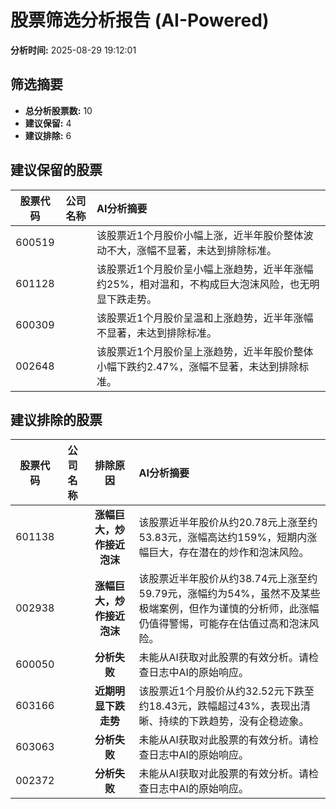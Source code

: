 # 股票筛选分析报告 (AI-Powered)

**分析时间:** 2025-08-29 19:12:01

## 筛选摘要

- **总分析股票数:** 10
- **建议保留:** 4
- **建议排除:** 6

## 建议保留的股票

| 股票代码 | 公司名称 | AI分析摘要 |
|:---:|:---:|:---|
| 600519 |  | 该股票近1个月股价小幅上涨，近半年股价整体波动不大，涨幅不显著，未达到排除标准。 |
| 601128 |  | 该股票近1个月股价呈小幅上涨趋势，近半年涨幅约25%，相对温和，不构成巨大泡沫风险，也无明显下跌走势。 |
| 600309 |  | 该股票近1个月股价呈温和上涨趋势，近半年涨幅不显著，未达到排除标准。 |
| 002648 |  | 该股票近1个月股价呈上涨趋势，近半年股价整体小幅下跌约2.47%，涨幅不显著，未达到排除标准。 |

## 建议排除的股票

| 股票代码 | 公司名称 | 排除原因 | AI分析摘要 |
|:---:|:---:|:---:|:---|
| 601138 |  | **涨幅巨大，炒作接近泡沫** | 该股票近半年股价从约20.78元上涨至约53.83元，涨幅高达约159%，短期内涨幅巨大，存在潜在的炒作和泡沫风险。 |
| 002938 |  | **涨幅巨大，炒作接近泡沫** | 该股票近半年股价从约38.74元上涨至约59.79元，涨幅约为54%，虽然不及某些极端案例，但作为谨慎的分析师，此涨幅仍值得警惕，可能存在估值过高和泡沫风险。 |
| 600050 |  | **分析失败** | 未能从AI获取对此股票的有效分析。请检查日志中AI的原始响应。 |
| 603166 |  | **近期明显下跌走势** | 该股票近1个月股价从约32.52元下跌至约18.43元，跌幅超过43%，表现出清晰、持续的下跌趋势，没有企稳迹象。 |
| 603063 |  | **分析失败** | 未能从AI获取对此股票的有效分析。请检查日志中AI的原始响应。 |
| 002372 |  | **分析失败** | 未能从AI获取对此股票的有效分析。请检查日志中AI的原始响应。 |
